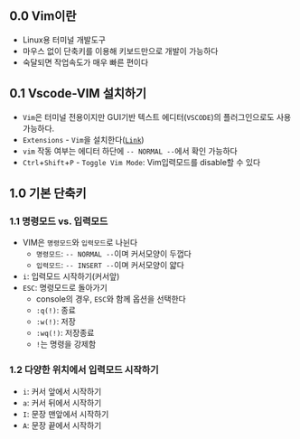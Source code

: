 ## 0.0 Vim이란
- Linux용 터미널 개발도구
- 마우스 없이 단축키를 이용해 키보드만으로 개발이 가능하다
- 숙달되면 작업속도가 매우 빠른 편이다
## 0.1 Vscode-VIM 설치하기
- `Vim`은 터미널 전용이지만 GUI기반 텍스트 에디터(`VSCODE`)의 플러그인으로도 사용가능하다.
- `Extensions` - `Vim`을 설치한다([`Link`](https://marketplace.visualstudio.com/items?itemName=vscodevim.vim))
- `vim` 작동 여부는 에디터 하단에 `-- NORMAL --`에서 확인 가능하다
- `Ctrl`+`Shift`+`P` - `Toggle Vim Mode`: Vim입력모드를 disable할 수 있다

## 1.0 기본 단축키
### 1.1 명령모드 vs. 입력모드
- VIM은 `명령모드`와 `입력모드`로 나뉜다
  - `명령모드`: `-- NORMAL --`이며 커서모양이 두껍다
  - `입력모드`: `-- INSERT --`이며 커서모양이 얇다
- `i`: 입력모드 시작하기(커서앞)
- `ESC`: 명령모드로 돌아가기
  - console의 경우, `ESC`와 함께 옵션을 선택한다
  - `:q(!)`: 종료
  - `:w(!)`: 저장
  - `:wq(!)`: 저장종료
  -  `!`는 명령을 강제함
### 1.2 다양한 위치에서 입력모드 시작하기
- `i`: 커서 앞에서 시작하기
- `a`: 커서 뒤에서 시작하기
- `I`: 문장 맨앞에서 시작하기
- `A`: 문장 끝에서 시작하기